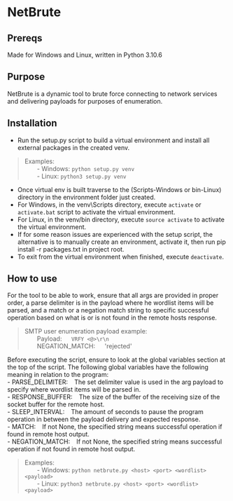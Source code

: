 # NetBrute

## Prereqs
Made for Windows and Linux, written in Python 3.10.6

## Purpose
NetBrute is a dynamic tool to brute force connecting to network services and delivering
payloads for purposes of enumeration.

## Installation
- Run the setup.py script to build a virtual environment and install all external packages in the created venv.

> Examples:<br> 
>       &emsp;&emsp;- Windows:  `python setup.py venv`<br>
>       &emsp;&emsp;- Linux:  `python3 setup.py venv`

- Once virtual env is built traverse to the (Scripts-Windows or bin-Linux) directory in the environment folder just created.
- For Windows, in the venv\Scripts directory, execute `activate` or `activate.bat` script to activate the virtual environment.
- For Linux, in the venv/bin directory, execute `source activate` to activate the virtual environment.
- If for some reason issues are experienced with the setup script, the alternative is to manually create an environment, activate it, then run pip install -r packages.txt in project root.
- To exit from the virtual environment when finished, execute `deactivate`.

## How to use
For the tool to be able to work, ensure that all args are provided in proper order, a parse delimiter 
is in the payload where he wordlist items will be parsed, and a match or a negation match string to
specific successful operation based on what is or is not found in the remote hosts response.

> SMTP user enumeration payload example:<br>
> &emsp;&emsp;Payload: &emsp; `VRFY <@>\r\n`<br>
> &emsp;&emsp;NEGATION_MATCH: &emsp; 'rejected'

Before executing the script, ensure to look at the global variables section at the top of the script.
The following global variables have the following meaning in relation to the program:<br>
    - PARSE_DELIMITER: &ensp; The set delimiter value is used in the arg payload to specify where wordlist items will be parsed in.<br>
    - RESPONSE_BUFFER: &ensp; The size of the buffer of the receiving size of the socket buffer for the remote host.<br>
    - SLEEP_INTERVAL: &ensp;  The amount of seconds to pause the program operation in between the payload delivery and expected response.<br>
    - MATCH: &ensp; If not None, the specified string means successful operation if found in remote host output.<br>
    - NEGATION_MATCH: &ensp; If not None, the specified string means successful operation if not found in remote host output.

> Examples:<br>
>       &emsp;&emsp;- Windows: `python netbrute.py <host> <port> <wordlist> <payload>`<br>
>       &emsp;&emsp;- Linux: `python3 netbrute.py <host> <port> <wordlist> <payload>`
